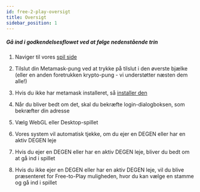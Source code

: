 ```yaml
---
id: free-2-play-oversigt
title: Oversigt
sidebar_position: 1
---
```


##### **Gå ind i godkendelsesflowet ved at følge nedenstående trin**

1. Naviger til vores [spil side](https://niftyleague.com/games)

2. Tilslut din Metamask-pung ved at trykke på tilslut i den øverste bjælke (eller en anden foretrukken krypto-pung - vi understøtter næsten dem alle!)

3. Hvis du ikke har metamask installeret, så [installer den](https://metamask.io/)

4. Når du bliver bedt om det, skal du bekræfte login-dialogboksen, som bekræfter din adresse

5. Vælg WebGL eller Desktop-spillet

6. Vores system vil automatisk tjekke, om du ejer en DEGEN eller har en aktiv DEGEN leje

7. Hvis du ejer en DEGEN eller har en aktiv DEGEN leje, bliver du bedt om at gå ind i spillet

8. Hvis du ikke ejer en DEGEN eller har en aktiv DEGEN leje, vil du blive præsenteret for Free-to-Play muligheden, hvor du kan vælge en stamme og gå ind i spillet
